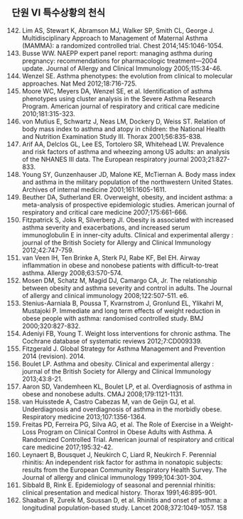 ## 단원 VI 특수상황의 천식
142. Lim AS, Stewart K, Abramson MJ, Walker SP, Smith CL, George J. Multidisciplinary Approach to Management of Maternal Asthma (MAMMA): a randomized controlled trial. Chest 2014;145:1046-1054.
143. Busse WW. NAEPP expert panel report: managing asthma during pregnancy: recommendations for pharmacologic treatment—2004 update. Journal of Allergy and Clinical Immunology 2005;115:34-46.
144. Wenzel SE. Asthma phenotypes: the evolution from clinical to molecular approaches. Nat Med 2012;18:716-725.
145. Moore WC, Meyers DA, Wenzel SE, et al. Identification of asthma phenotypes using cluster analysis in the Severe Asthma Research Program. American journal of respiratory and critical care medicine 2010;181:315-323.
146. von Mutius E, Schwartz J, Neas LM, Dockery D, Weiss ST. Relation of body mass index to asthma and atopy in children: the National Health and Nutrition Examination Study III. Thorax 2001;56:835-838.
147. Arif AA, Delclos GL, Lee ES, Tortolero SR, Whitehead LW. Prevalence and risk factors of asthma and wheezing among US adults: an analysis of the NHANES III data. The European respiratory journal 2003;21:827-833.
148. Young SY, Gunzenhauser JD, Malone KE, McTiernan A. Body mass index and asthma in the military population of the northwestern United States. Archives of internal medicine 2001;161:1605-1611.
149. Beuther DA, Sutherland ER. Overweight, obesity, and incident asthma: a meta-analysis of prospective epidemiologic studies. American journal of respiratory and critical care medicine 2007;175:661-666.
150. Fitzpatrick S, Joks R, Silverberg JI. Obesity is associated with increased asthma severity and exacerbations, and increased serum immunoglobulin E in inner-city adults. Clinical and experimental allergy : journal of the British Society for Allergy and Clinical Immunology 2012;42:747-759.
151. van Veen IH, Ten Brinke A, Sterk PJ, Rabe KF, Bel EH. Airway inflammation in obese and nonobese patients with difficult-to-treat asthma. Allergy 2008;63:570-574.
152. Mosen DM, Schatz M, Magid DJ, Camargo CA, Jr. The relationship between obesity and asthma severity and control in adults. The Journal of allergy and clinical immunology 2008;122:507-511. e6.
153. Stenius-Aarniala B, Poussa T, Kvarnstrom J, Gronlund EL, Ylikahri M, Mustajoki P. Immediate and long term effects of weight reduction in obese people with asthma: randomised controlled study. BMJ 2000;320:827-832.
154. Adeniyi FB, Young T. Weight loss interventions for chronic asthma. The Cochrane database of systematic reviews 2012;7:CD009339.
155. Fitzgerald J. Global Strategy for Asthma Management and Prevention 2014 (revision). 2014.
156. Boulet LP. Asthma and obesity. Clinical and experimental allergy : journal of the British Society for Allergy and Clinical Immunology 2013;43:8-21.
157. Aaron SD, Vandemheen KL, Boulet LP, et al. Overdiagnosis of asthma in obese and nonobese adults. CMAJ 2008;179:1121-1131.
158. van Huisstede A, Castro Cabezas M, van de Geijn GJ, et al. Underdiagnosis and overdiagnosis of asthma in the morbidly obese. Respiratory medicine 2013;107:1356-1364.
159. Freitas PD, Ferreira PG, Silva AG, et al. The Role of Exercise in a Weight-Loss Program on Clinical Control in Obese Adults with Asthma. A Randomized Controlled Trial. American journal of respiratory and critical care medicine 2017;195:32-42.
160. Leynaert B, Bousquet J, Neukirch C, Liard R, Neukirch F. Perennial rhinitis: An independent risk factor for asthma in nonatopic subjects: results from the European Community Respiratory Health Survey. The Journal of allergy and clinical immunology 1999;104:301-304.
161. Sibbald B, Rink E. Epidemiology of seasonal and perennial rhinitis: clinical presentation and medical history. Thorax 1991;46:895-901.
162. Shaaban R, Zureik M, Soussan D, et al. Rhinitis and onset of asthma: a longitudinal population-based study. Lancet 2008;372:1049-1057.
<PAGE>158